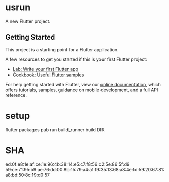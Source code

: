 # usrun

A new Flutter project.

## Getting Started

This project is a starting point for a Flutter application.

A few resources to get you started if this is your first Flutter project:

- [Lab: Write your first Flutter app](https://flutter.dev/docs/get-started/codelab)
- [Cookbook: Useful Flutter samples](https://flutter.dev/docs/cookbook)

For help getting started with Flutter, view our
[online documentation](https://flutter.dev/docs), which offers tutorials,
samples, guidance on mobile development, and a full API reference.


# setup
flutter packages pub run build_runner build DIR

# SHA
ed:0f:e8:1e:af:ce:1e:96:4b:38:14:e5:c7:f8:56:c2:5e:86:5f:d9
59:ce:71:95:b9:ae:76:dd:00:8b:15:79:a4:a1:f9:35:13:68:a8:4e:fd:59:20:67:81:a8:bd:50:8c:19:d0:57
